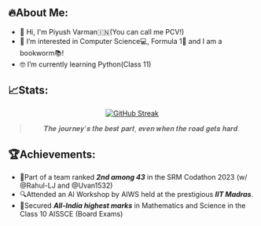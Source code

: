 ## :fire:About Me:
- 🤙 Hi, I'm Piyush Varman:india:(You can call me PCV!)
- 💫 I’m interested in Computer Science💻, Formula 1🏁 and I am a bookworm📚!
- 🤓 I’m currently learning Python(Class 11)

## :chart_with_upwards_trend:Stats:
<div align="center">
  
[![GitHub Streak](https://github-readme-streak-stats.herokuapp.com?user=PiyushVarman&theme=dark)](https://git.io/streak-stats)
  
>𝑻𝒉𝒆 𝒋𝒐𝒖𝒓𝒏𝒆𝒚'𝒔 𝒕𝒉𝒆 𝒃𝒆𝒔𝒕 𝒑𝒂𝒓𝒕, 𝒆𝒗𝒆𝒏 𝒘𝒉𝒆𝒏 𝒕𝒉𝒆 𝒓𝒐𝒂𝒅 𝒈𝒆𝒕𝒔 𝒉𝒂𝒓𝒅.

</div>

## :trophy:Achievements:

* :2nd_place_medal:Part of a team ranked ***2nd among 43*** in the SRM Codathon 2023 (w/ @Rahul-LJ and @Uvan1532)
* :mag:Attended an AI Workshop by AIWS held at the prestigious ***IIT Madras***. 
* :1st_place_medal:Secured ***All-India highest marks*** in Mathematics and Science in the Class 10 AISSCE (Board Exams)

<!---
PiyushVarman/PiyushVarman is a ✨ special ✨ repository because its `README.md` (this file) appears on your GitHub profile.
You can click the Preview link to take a look at your changes.
--->

